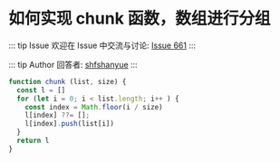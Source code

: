 # 如何实现 chunk 函数，数组进行分组



::: tip Issue 
 欢迎在 Issue 中交流与讨论: [Issue 661](https://github.com/shfshanyue/Daily-Question/issues/661) 
:::

::: tip Author 
回答者: [shfshanyue](https://github.com/shfshanyue) 
:::

``` js
function chunk (list, size) {
  const l = []
  for (let i = 0; i < list.length; i++ ) {
    const index = Math.floor(i / size)
    l[index] ??= [];
    l[index].push(list[i])
  }
  return l
}

```